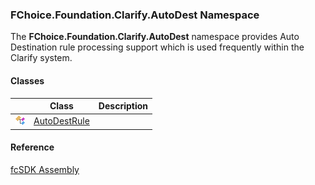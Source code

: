 ﻿### FChoice.Foundation.Clarify.AutoDest Namespace

The **FChoice.Foundation.Clarify.AutoDest** namespace provides Auto Destination rule processing support which is used frequently within the Clarify system.

#### Classes

|   | Class | Description |
| --- | --- | --- |
| ![Class](dotnetimages/Class.png) | [AutoDestRule](fcSDK~FChoice.Foundation.Clarify.AutoDest.AutoDestRule.md) |   |

#### Reference

[fcSDK Assembly](fcSDK.md)